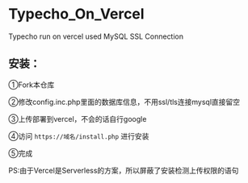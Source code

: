 # Typecho_On_Vercel
Typecho run on vercel used MySQL SSL Connection

## 安装：
①Fork本仓库

②修改config.inc.php里面的数据库信息，不用ssl/tls连接mysql直接留空

③上传部署到vercel，不会的话自行google

④访问 ```https://域名/install.php``` 进行安装

⑤完成

PS:由于Vercel是Serverless的方案，所以屏蔽了安装检测上传权限的语句
